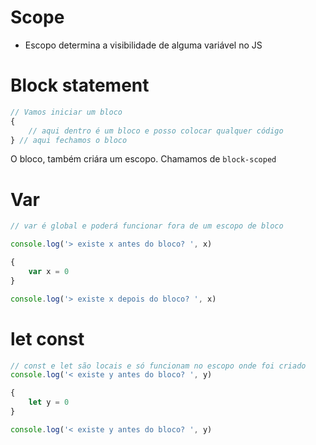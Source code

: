 # Scope

* Escopo determina a visibilidade de alguma variável no JS

# Block statement

```js
// Vamos iniciar um bloco
{
    // aqui dentro é um bloco e posso colocar qualquer código
} // aqui fechamos o bloco
```

O bloco, também criára um escopo. Chamamos de `block-scoped`



# Var

```js
// var é global e poderá funcionar fora de um escopo de bloco

console.log('> existe x antes do bloco? ', x)

{
    var x = 0
}

console.log('> existe x depois do bloco? ', x)
```

# let const

```js
// const e let são locais e só funcionam no escopo onde foi criado
console.log('< existe y antes do bloco? ', y)

{
    let y = 0
}

console.log('< existe y antes do bloco? ', y)
```